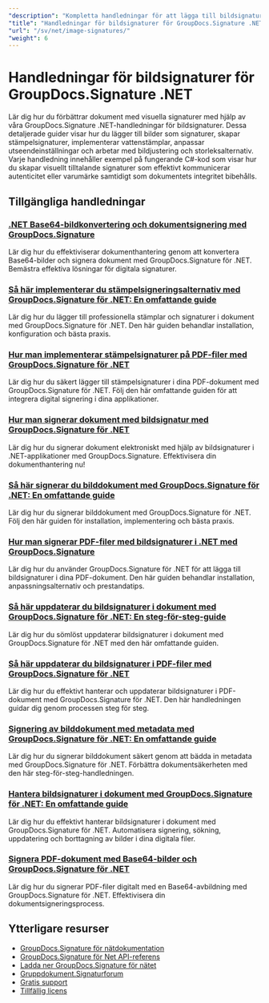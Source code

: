 ```yaml
---
"description": "Kompletta handledningar för att lägga till bildsignaturer, vattenstämplar och stämplar i dokument med GroupDocs.Signature för .NET."
"title": "Handledningar för bildsignaturer för GroupDocs.Signature .NET"
"url": "/sv/net/image-signatures/"
"weight": 6
---
```


# Handledningar för bildsignaturer för GroupDocs.Signature .NET

Lär dig hur du förbättrar dokument med visuella signaturer med hjälp av våra GroupDocs.Signature .NET-handledningar för bildsignaturer. Dessa detaljerade guider visar hur du lägger till bilder som signaturer, skapar stämpelsignaturer, implementerar vattenstämplar, anpassar utseendeinställningar och arbetar med bildjustering och storleksalternativ. Varje handledning innehåller exempel på fungerande C#-kod som visar hur du skapar visuellt tilltalande signaturer som effektivt kommunicerar autenticitet eller varumärke samtidigt som dokumentets integritet bibehålls.

## Tillgängliga handledningar

### [.NET Base64-bildkonvertering och dokumentsignering med GroupDocs.Signature](./net-base64-image-conversion-document-signing-groupdocs/)
Lär dig hur du effektiviserar dokumenthantering genom att konvertera Base64-bilder och signera dokument med GroupDocs.Signature för .NET. Bemästra effektiva lösningar för digitala signaturer.

### [Så här implementerar du stämpelsigneringsalternativ med GroupDocs.Signature för .NET: En omfattande guide](./implement-stamp-sign-options-groupdocs-signature-dotnet/)
Lär dig hur du lägger till professionella stämplar och signaturer i dokument med GroupDocs.Signature för .NET. Den här guiden behandlar installation, konfiguration och bästa praxis.

### [Hur man implementerar stämpelsignaturer på PDF-filer med GroupDocs.Signature för .NET](./implement-stamp-signature-groupdocs-signature-pdf/)
Lär dig hur du säkert lägger till stämpelsignaturer i dina PDF-dokument med GroupDocs.Signature för .NET. Följ den här omfattande guiden för att integrera digital signering i dina applikationer.

### [Hur man signerar dokument med bildsignatur med GroupDocs.Signature för .NET](./sign-document-image-signature-groupdocs-signature-net/)
Lär dig hur du signerar dokument elektroniskt med hjälp av bildsignaturer i .NET-applikationer med GroupDocs.Signature. Effektivisera din dokumenthantering nu!

### [Så här signerar du bilddokument med GroupDocs.Signature för .NET: En omfattande guide](./sign-image-documents-groupdocs-signature-net/)
Lär dig hur du signerar bilddokument med GroupDocs.Signature för .NET. Följ den här guiden för installation, implementering och bästa praxis.

### [Hur man signerar PDF-filer med bildsignaturer i .NET med GroupDocs.Signature](./professional-pdf-signature-image-dotnet-groupdocs-signature/)
Lär dig hur du använder GroupDocs.Signature för .NET för att lägga till bildsignaturer i dina PDF-dokument. Den här guiden behandlar installation, anpassningsalternativ och prestandatips.

### [Så här uppdaterar du bildsignaturer i dokument med GroupDocs.Signature för .NET: En steg-för-steg-guide](./update-image-signatures-groupdocs-signature-dotnet/)
Lär dig hur du sömlöst uppdaterar bildsignaturer i dokument med GroupDocs.Signature för .NET med den här omfattande guiden.

### [Så här uppdaterar du bildsignaturer i PDF-filer med GroupDocs.Signature för .NET](./update-image-signatures-pdf-groupdocs-net/)
Lär dig hur du effektivt hanterar och uppdaterar bildsignaturer i PDF-dokument med GroupDocs.Signature för .NET. Den här handledningen guidar dig genom processen steg för steg.

### [Signering av bilddokument med metadata med GroupDocs.Signature för .NET: En omfattande guide](./image-document-signing-metadata-groupdocs-signature/)
Lär dig hur du signerar bilddokument säkert genom att bädda in metadata med GroupDocs.Signature för .NET. Förbättra dokumentsäkerheten med den här steg-för-steg-handledningen.

### [Hantera bildsignaturer i dokument med GroupDocs.Signature för .NET: En omfattande guide](./manage-image-signatures-groupdocs-signature-net/)
Lär dig hur du effektivt hanterar bildsignaturer i dokument med GroupDocs.Signature för .NET. Automatisera signering, sökning, uppdatering och borttagning av bilder i dina digitala filer.

### [Signera PDF-dokument med Base64-bilder och GroupDocs.Signature för .NET](./sign-pdf-base64-image-groupdocs-signature/)
Lär dig hur du signerar PDF-filer digitalt med en Base64-avbildning med GroupDocs.Signature för .NET. Effektivisera din dokumentsigneringsprocess.

## Ytterligare resurser

- [GroupDocs.Signature för nätdokumentation](https://docs.groupdocs.com/signature/net/)
- [GroupDocs.Signature för Net API-referens](https://reference.groupdocs.com/signature/net/)
- [Ladda ner GroupDocs.Signature för nätet](https://releases.groupdocs.com/signature/net/)
- [Gruppdokument.Signaturforum](https://forum.groupdocs.com/c/signature)
- [Gratis support](https://forum.groupdocs.com/)
- [Tillfällig licens](https://purchase.groupdocs.com/temporary-license/)